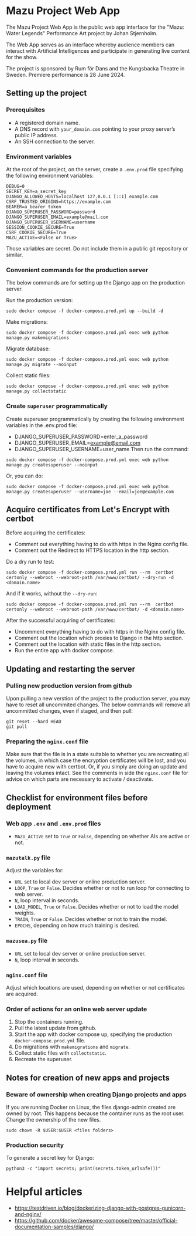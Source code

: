 # Mazu Project Web App
The Mazu Project Web App is the public web app interface for the "Mazu: Water Legends" Performance Art project by Johan Stjernholm.

The Web App serves as an interface whereby audience members can interact with Artificial Intelligences and participate in generating live content for the show.

The project is sponsored by Rum för Dans and the Kungsbacka Theatre in Sweden. Premiere performance is 28 June 2024.

## Setting up the project
### Prerequisites
- A registered domain name.
- A DNS record with `your_domain.com` pointing to your proxy server’s public IP address.
- An SSH connection to the server.

### Environment variables
At the root of the project, on the server, create a `.env.prod` file specifying the following environment variables:
```
DEBUG=0
SECRET_KEY=a_secret_key
DJANGO_ALLOWED_HOSTS=localhost 127.0.0.1 [::1] example.com
CSRF_TRUSTED_ORIGINS=https://example.com
BEARER=a_bearer_token
DJANGO_SUPERUSER_PASSWORD=password
DJANGO_SUPERUSER_EMAIL=example@mail.com
DJANGO_SUPERUSER_USERNAME=username
SESSION_COOKIE_SECURE=True
CSRF_COOKIE_SECURE=True
MAZU_ACTIVE=<False or True>
```
Those variables are secret. Do not include them in a public git repository or similar.

### Convenient commands for the production server
The below commands are for setting up the Django app on the production server.

Run the production version:
```
sudo docker compose -f docker-compose.prod.yml up --build -d
```
Make migrations:
```
sudo docker compose -f docker-compose.prod.yml exec web python manage.py makemigrations 

```
Migrate database:
```
sudo docker compose -f docker-compose.prod.yml exec web python manage.py migrate --noinput
```
Collect static files:
```
sudo docker compose -f docker-compose.prod.yml exec web python manage.py collectstatic
```

### Create `superuser` programmatically
Create superuser programmatically by creating the following environment variables in the .env.prod file:
* DJANGO_SUPERUSER_PASSWORD=enter_a_password
* DJANGO_SUPERUSER_EMAIL=example@email.com
* DJANGO_SUPERUSER_USERNAME=user_name
Then run the command:
```
sudo docker compose -f docker-compose.prod.yml exec web python manage.py createsuperuser --noinput
```
Or, you can do:
```
sudo docker compose -f docker-compose.prod.yml exec web python manage.py createsuperuser --username=joe --email=joe@example.com
```

## Acquire certificates from Let's Encrypt with certbot
Before acquiring the certificates:
- Comment out everything having to do with https in the Nginx config file.
- Comment out the Redirect to HTTPS location in the http section.

Do a dry run to test:
```
sudo docker compose -f docker-compose.prod.yml run --rm  certbot certonly --webroot --webroot-path /var/www/certbot/ --dry-run -d <domain.name>
```
And if it works, without the `--dry-run`:
```
sudo docker compose -f docker-compose.prod.yml run --rm  certbot certonly --webroot --webroot-path /var/www/certbot/ -d <domain.name>
```

After the successful acquiring of certificates:
- Uncomment everything having to do with https in the Nginx config file.
- Comment out the location which proxies to Django in the http section.
- Comment out the location with static files in the http section.
- Run the entire app with docker compose.

## Updating and restarting the server
### Pulling new production version from github
Upon pulling a new verstion of the project to the production server, you may have to reset all uncommited changes.
The below commands will remove all uncommitted changes, even if staged, and then pull:
```
git reset --hard HEAD
git pull
```
### Preparing the `nginx.conf` file
Make sure that the file is in a state suitable to whether you are recreating all the volumes, in which case the encryption certificates will be lost, and you have to acquire new with certbot. Or, if you simply are doing an update and leaving the volumes intact. See the comments in side the `nginx.conf` file for advice on which parts are necessary to activate / deactivate.

## Checklist for environment files before deployment
### Web app `.env` and `.env.prod` files
* `MAZU_ACTIVE` set to `True` or `False`, depending on whether AIs are active or not.

### `mazutalk.py` file
Adjust the variables for:
* `URL` set to local dev server or online production server.
* `LOOP`, `True` or `False`. Decides whether or not to run loop for connecting to web server.
* `N`, loop interval in seconds.
* `LOAD_MODEL`, `True` or `False`. Decides whether or not to load the model weights.
* `TRAIN`, `True` or `False`. Decides whether or not to train the model.
* `EPOCHS`, depending on how much training is desired.

### `mazusea.py` file
* `URL` set to local dev server or online production server.
* `N`, loop interval in seconds.

### `nginx.conf` file
Adjust which locations are used, depending on whether or not certificates are acquired.

### Order of actions for an online web server update
1. Stop the containers running.
2. Pull the latest update from github.
3. Start the app with docker compose up, specifying the production `docker-compose.prod.yml` file.
4. Do migrations with `makemigrations` and `migrate`.
5. Collect static files with `collectstatic`.
6. Recreate the superuser.

## Notes for creation of new apps and projects
### Beware of ownership when creating Django projects and apps
If you are running Docker on Linux, the files django-admin created are owned by root. This happens because the container runs as the root user. Change the ownership of the new files.
```
sudo chown -R $USER:$USER <files folders>
```

### Production security
To generate a secret key for Django:
```
python3 -c "import secrets; print(secrets.token_urlsafe())"
```

# Helpful articles
* https://testdriven.io/blog/dockerizing-django-with-postgres-gunicorn-and-nginx/
* https://github.com/docker/awesome-compose/tree/master/official-documentation-samples/django/
